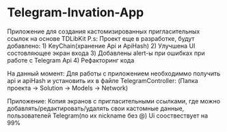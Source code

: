 # Telegram-Invation-App
Приложение для создания кастомизированных пригласительных ссылок на основе TDLibKit
P.s: Проект еще в разработке, будут добавлено:
    1) KeyChain(хранение Api и ApiHash)
    2) Улучшена UI состовляющее экран входа
    3) Добавлены alert-ы при ошибках при работе с Telegram Api
    4) Рефакторинг кода


На данный момент:
Для работы с приложением необходиммо получить api и apiHash и установить их в файле TelegramController: 
(Папка проекта -> Solution -> Models -> Network)

Приложение: Копия экранов с пригласительными ссылками, где можно добавлять/редактировать/удалять свои кастомные данные, пользователей Telegram(по их nickname без @)
Ui сооствествует на 99%
